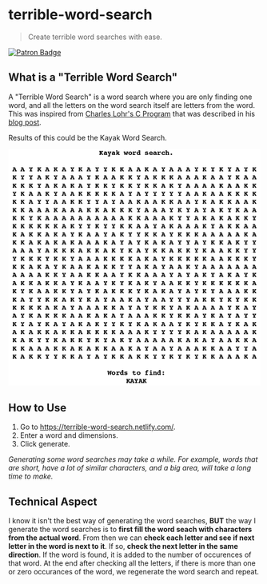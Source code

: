 # terrible-word-search
> Create terrible word searches with ease.

[![Patron Badge](https://img.shields.io/badge/patreon-donate-yellow)](https://www.patreon.com/hparcells)

## What is a "Terrible Word Search"
A "Terrible Word Search" is a word search where you are only finding one word, and all the letters on the word search itself are letters from the word. This was inspired from [Charles Lohr's C Program](https://pastebin.com/i2MBCHLQ) that was described in his [blog post](http://cnlohr.blogspot.com/2014/02/to-make-terrible-wordsearches.html).

Results of this could be the Kayak Word Search.

![Kayak Word Search](./static/kayak.png)

## How to Use
1. Go to https://terrible-word-search.netlify.com/.
2. Enter a word and dimensions.
3. Click generate.

*Generating some word searches may take a while. For example, words that are short, have a lot of similar characters, and a big area, will take a long time to make.*

## Technical Aspect
I know it isn't the best way of generating the word searches, **BUT** the way I generate the word searches is to **first fill the word seach with characters from the actual word**. From then we can **check each letter and see if next letter in the word is next to it**. If so, **check the next letter in the same direction**. If the word is found, it is added to the number of occurences of that word. At the end after checking all the letters, if there is more than one or zero occurances of the word, we regenerate the word search and repeat.
